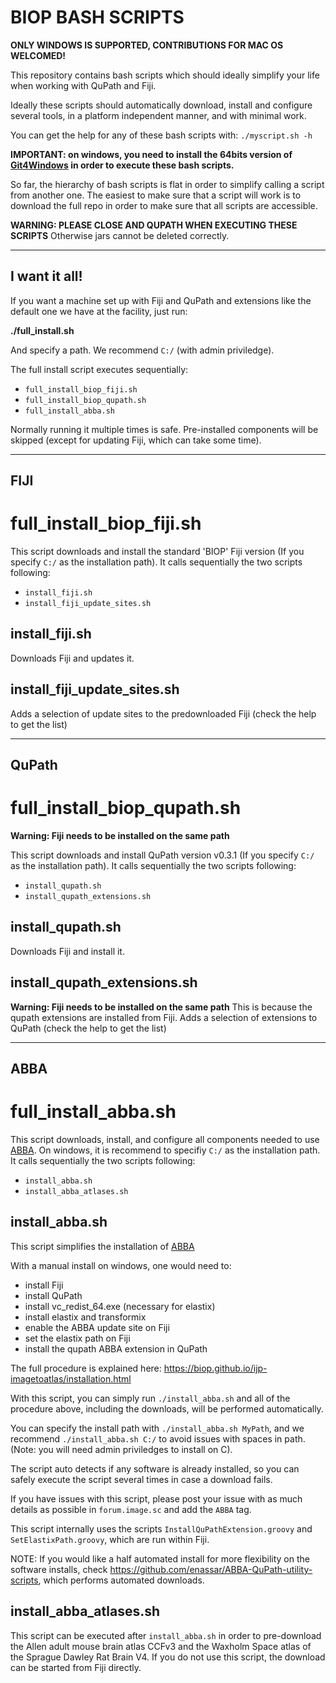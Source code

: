 # BIOP BASH SCRIPTS

**ONLY WINDOWS IS SUPPORTED, CONTRIBUTIONS FOR MAC OS WELCOMED!**

This repository contains bash scripts which should ideally simplify your life when working with QuPath and Fiji.

Ideally these scripts should automatically download, install and configure several tools, in a platform independent manner, and with minimal work.

You can get the help for any of these bash scripts with:
`./myscript.sh -h`

**IMPORTANT: on windows, you need to install the 64bits version of [Git4Windows](https://git-scm.com/download/win) in order to execute these bash scripts.**

So far, the hierarchy of bash scripts is flat in order to simplify calling a script from another one. The easiest to make sure that a script will work is to download the full repo in order to make sure that all scripts are accessible.

**WARNING: PLEASE CLOSE AND QUPATH WHEN EXECUTING THESE SCRIPTS**
Otherwise jars cannot be deleted correctly. 

--------------- 
I want it all! 
--------------

If you want a machine set up with Fiji and QuPath and extensions like the default one we have at the facility, just run:

**./full_install.sh**

And specify a path. We recommend `C:/` (with admin priviledge).

The full install script executes sequentially:

- `full_install_biop_fiji.sh`
- `full_install_biop_qupath.sh`
- `full_install_abba.sh`

Normally running it multiple times is safe. Pre-installed components will be skipped (except for updating Fiji, which can take some time).

--------------- 
FIJI 
--------------------

# full_install_biop_fiji.sh

This script downloads and install the standard 'BIOP' Fiji version (If you specify `C:/` as the installation path). It calls sequentially the two scripts following:

- `install_fiji.sh`
- `install_fiji_update_sites.sh`

## install_fiji.sh

Downloads Fiji and updates it.

## install_fiji_update_sites.sh

Adds a selection of update sites to the predownloaded Fiji (check the help to get the list)

--------------- 
QuPath 
--------------------

# full_install_biop_qupath.sh

**Warning: Fiji needs to be installed on the same path**

This script downloads and install QuPath version v0.3.1 (If you specify `C:/` as the installation path). It calls sequentially the two scripts following:

- `install_qupath.sh`
- `install_qupath_extensions.sh`

## install_qupath.sh

Downloads Fiji and install it.

## install_qupath_extensions.sh
**Warning: Fiji needs to be installed on the same path**
This is because the qupath extensions are installed from Fiji.
Adds a selection of extensions to QuPath (check the help to get the list)

---------------- 
ABBA 
-------------------

# full_install_abba.sh

This script downloads, install, and configure all components needed to use [ABBA](https://biop.github.io/ijp-imagetoatlas/).
On windows, it is recommend to specifiy `C:/` as the installation path. It calls sequentially the two scripts following:

- `install_abba.sh`
- `install_abba_atlases.sh`

## install_abba.sh

This script simplifies the installation of [ABBA](https://biop.github.io/ijp-imagetoatlas/) 

With a manual install on windows, one would need to:
- install Fiji
- install QuPath
- install vc_redist_64.exe (necessary for elastix)
- install elastix and transformix
- enable the ABBA update site on Fiji
- set the elastix path on Fiji
- install the qupath ABBA extension in QuPath

The full procedure is explained here: https://biop.github.io/ijp-imagetoatlas/installation.html

With this script, you can simply run `./install_abba.sh` and all of the procedure above, including the downloads, will be performed automatically.

You can specify the install path with `./install_abba.sh MyPath`, and we recommend `./install_abba.sh C:/` to avoid issues with spaces in path. (Note: you will need admin priviledges to install on C).

The script auto detects if any software is already installed, so you can safely execute the script several times in case a download fails.

If you have issues with this script, please post your issue with as much details as possible in `forum.image.sc` and add the `ABBA` tag.

This script internally uses the scripts `InstallQuPathExtension.groovy` and `SetElastixPath.groovy`, which are run within Fiji.

NOTE: If you would like a half automated install for more flexibility on the software installs, check https://github.com/enassar/ABBA-QuPath-utility-scripts, which performs automated downloads.

## install_abba_atlases.sh

This script can be executed after `install_abba.sh` in order to pre-download the Allen adult mouse brain atlas CCFv3 and the Waxholm Space atlas of the Sprague Dawley Rat Brain V4. If you do not use this script, the download can be started from Fiji directly.
